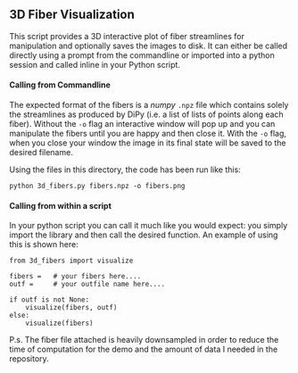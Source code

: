 ## 3D Fiber Visualization

This script provides a 3D interactive plot of fiber streamlines for manipulation
and optionally saves the images to disk. It can either be called directly using
a prompt from the commandline or imported into a python session and called inline
in your Python script.


#### Calling from Commandline

The expected format of the fibers is a *numpy* `.npz` file which contains solely
the streamlines as produced by DiPy (i.e. a list of lists of points along each
fiber). Without the `-o` flag an interactive window will pop up and you can manipulate
the fibers until you are happy and then close it. With the `-o` flag, when you close
your window the image in its final state will be saved to the desired filename.

Using the files in this directory, the code has been run like this:
```
python 3d_fibers.py fibers.npz -o fibers.png
```

#### Calling from within a script

In your python script you can call it much like you would expect: you simply import
the library and then call the desired function. An example of using this is
shown here:

```{python}
from 3d_fibers import visualize

fibers =   # your fibers here....
outf =     # your outfile name here....

if outf is not None:
    visualize(fibers, outf)
else:
    visualize(fibers)

```


P.s. The fiber file attached is heavily downsampled in order to reduce the time
of computation for the demo and the amount of data I needed in the repository.

